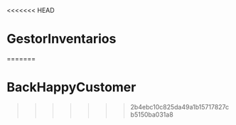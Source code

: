 <<<<<<< HEAD
# GestorInventarios
=======
# BackHappyCustomer
>>>>>>> 2b4ebc10c825da49a1b15717827cb5150ba031a8
